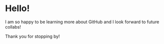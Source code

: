 # Hello!
I am so happy to be learning more about GitHub and I look forward to future collabs!

Thank you for stopping by!
